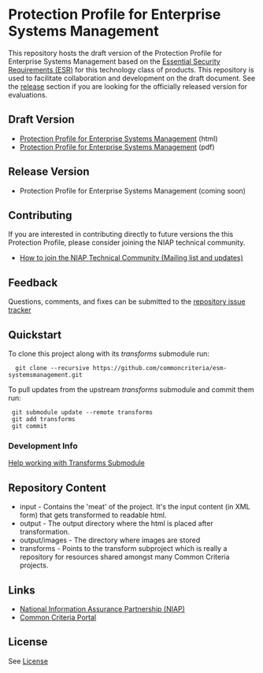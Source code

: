 Protection Profile for Enterprise Systems Management
===============

This repository hosts the draft version of the Protection Profile for Enterprise Systems Management based on the 
[Essential Security Requirements (ESR)](https://commoncriteria.github.io/pp/esm-systemsmanagement/esm-systemsmanagement.html) for this technology class of 
products. This repository is used to facilitate collaboration and development on the draft document. 
See the [release](#Release-Version) section if you are looking for the officially released version for evaluations. 

## Draft Version

* [Protection Profile for Enterprise Systems Management](https://commoncriteria.github.io/pp/esm-systemsmanagement/esm-systemsmanagement-release.html) (html)
* [Protection Profile for Enterprise Systems Management](https://commoncriteria.github.io/pp/esm-systemsmanagement/esm-systemsmanagement-release.pdf) (pdf)

## Release Version
* Protection Profile for Enterprise Systems Management (coming soon)

## Contributing

If you are interested in contributing directly to future versions the this Protection Profile, please consider joining the NIAP technical community.
* [How to join the NIAP Technical Community (Mailing list and updates)](https://www.niap-ccevs.org/NIAP_Evolution/tech_communities.cfm)

## Feedback

Questions, comments, and fixes can be submitted to the [repository issue tracker](https://github.com/commoncriteria/esm-systemsmanagement/issues)

## Quickstart
To clone this project along with its _transforms_ submodule run:

````
  git clone --recursive https://github.com/commoncriteria/esm-systemsmanagement.git
````
To pull updates from the upstream _transforms_ submodule and commit them run:
````
 git submodule update --remote transforms
 git add transforms
 git commit
````

### Development Info
[Help working with Transforms Submodule](https://github.com/commoncriteria/transforms/wiki/Working-with-Transforms-as-a-Submodule)

## Repository Content
* input - Contains the 'meat' of the project. It's the input content (in XML form) that gets transformed to readable html.
* output - The output directory where the html is placed after transformation.
* output/images - The directory where images are stored
* transforms - Points to the transform subproject which is really a repository for resources shared amongst many Common Criteria projects.

## Links 
* [National Information Assurance Partnership (NIAP)](https://www.niap-ccevs.org/)
* [Common Criteria Portal](https://www.commoncriteriaportal.org/)

## License
See [License](./LICENSE)

